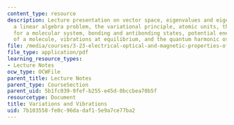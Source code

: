 ```yaml
---
content_type: resource
description: Lecture presentation on vector space, eigenvalues and eigenstates as
  a linear algebra problem, the variational principle, atomic units, the Hamiltonian
  for a molecular system, bonding and antibonding states, potential energy surface
  of a molecule, vibrations at equilibrium, and the quantum harmonic oscillator.
file: /media/courses/3-23-electrical-optical-and-magnetic-properties-of-materials-fall-2007/7b103558fe0c96dadaf15e9a7ce77ba2_lec6.pdf
file_type: application/pdf
learning_resource_types:
- Lecture Notes
ocw_type: OCWFile
parent_title: Lecture Notes
parent_type: CourseSection
parent_uid: 5b1fc039-9fef-b255-e45d-0bccbea70b5f
resourcetype: Document
title: Variations and Vibrations
uid: 7b103558-fe0c-96da-daf1-5e9a7ce77ba2
---
```

